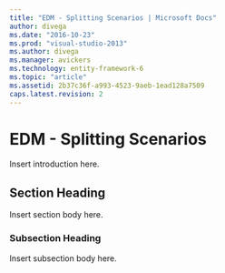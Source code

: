 ```yaml
---
title: "EDM - Splitting Scenarios | Microsoft Docs"
author: divega
ms.date: "2016-10-23"
ms.prod: "visual-studio-2013"
ms.author: divega
ms.manager: avickers
ms.technology: entity-framework-6
ms.topic: "article"
ms.assetid: 2b37c36f-a993-4523-9aeb-1ead128a7509
caps.latest.revision: 2
---
```

# EDM - Splitting Scenarios
Insert introduction here.  
  
## Section Heading  
 Insert section body here.  
  
### Subsection Heading  
 Insert subsection body here.